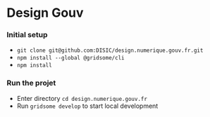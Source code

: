 # Design Gouv

### Initial setup

- `git clone git@github.com:DISIC/design.numerique.gouv.fr.git`
- `npm install --global @gridsome/cli`
- `npm install`

### Run the projet
- Enter directory `cd design.numerique.gouv.fr`
- Run `gridsome develop` to start local development
